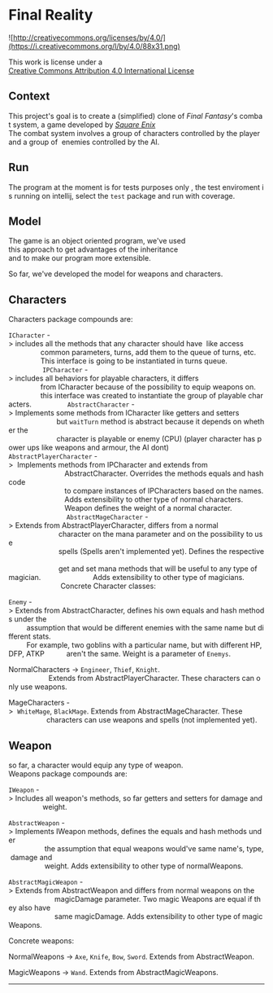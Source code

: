 Final Reality
=============

![http://creativecommons.org/licenses/by/4.0/](https://i.creativecommons.org/l/by/4.0/88x31.png)

This work is license under a 
[Creative Commons Attribution 4.0 International License](http://creativecommons.org/licenses/by/4.0/)

Context
-------

This project's goal is to create a (simplified) clone of _Final Fantasy_'s combat system, a game developed
by [_Square Enix_](https://www.square-enix.com)
The combat system involves a group of characters controlled by the player and a group of 
enemies controlled by the AI.

Run
-------

The program at the moment is for tests purposes only , the test enviroment is running on intellij,
select the ```test``` package and run with coverage. 


Model
-------

The game is an object oriented program, we've used 
this approach to get advantages of the inheritance
and to make our program more extensible.

So far, we've developed the model for weapons and
characters. 

Characters
-------
Characters package compounds are:

```ICharacter``` -> includes all the methods that any character should have  like access  
                common parameters, turns, add them to the queue of turns, etc.
                This interface is going to be instantiated in turns queue.  
                
```IPCharacter``` -> includes all behaviors for playable characters, it differs
                from ICharacter because of the possibility to equip weapons on.
                this interface was created to instantiate the group of playable characters.
                
```AbstractCharacter``` -> Implements some methods from ICharacter like getters and setters
                        but ```waitTurn``` method is abstract because it depends on whether the
                        character is playable or enemy (CPU) (player character has power ups like weapons and armour, the AI dont)
                        
```AbstractPlayerCharacter``` ->  Implements methods from IPCharacter and extends from
                            AbstractCharacter. Overrides the methods equals and hashcode
                            to compare instances of IPCharacters based on the names.
                            Adds extensibility to other type of normal characters.
                            Weapon defines the weight of a normal character.
                            
```AbstractMageCharacter``` -> Extends from AbstractPlayerCharacter, differs from a normal
                         character on the mana parameter and on the possibility to use 
                         spells (Spells aren't implemented yet). Defines the respective 
                         get and set mana methods that will be useful to any type of magician.
                         Adds extensibility to other type of magicians. 
                         
Concrete Character classes:

```Enemy``` -> Extends from AbstractCharacter, defines his own equals and hash methods under the 
         assumption that would be different enemies with the same name but different stats.
         For example, two goblins with a particular name, but with different HP, DFP, ATKP 
         aren't the same. Weight is a parameter of `Enemys`.

NormalCharacters -> ```Engineer```, ```Thief```, ```Knight```. 
                    Extends from AbstractPlayerCharacter. These characters can only use weapons.

MageCharacters ->  ```WhiteMage```, ```BlackMage```. Extends from AbstractMageCharacter. These
                   characters can use weapons and spells (not implemented yet).

Weapon
-------
so far, a character would equip any type of weapon. 
Weapons package compounds are:

```IWeapon``` -> Includes all weapon's methods, so far getters and setters for damage and 
                 weight.

```AbstractWeapon``` -> Implements IWeapon methods, defines the equals and hash methods under
                  the assumption that equal weapons would've same name's, type, damage and 
                  weight. Adds extensibility to other type of normalWeapons.

```AbstractMagicWeapon``` -> Extends from AbstractWeapon and differs from normal weapons on the
                       magicDamage parameter. Two magic Weapons are equal if they also have
                       same magicDamage. Adds extensibility to other type of magicWeapons.

Concrete weapons:

NormalWeapons -> ```Axe```, ```Knife```, ```Bow```, ```Sword```. Extends from AbstractWeapon.

MagicWeapons -> ```Wand```. Extends from AbstractMagicWeapons.

---
